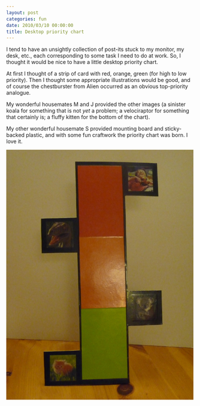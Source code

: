 ```yaml
---
layout: post
categories: fun
date: 2010/03/10 00:00:00
title: Desktop priority chart
---
```

 I tend to have an unsightly collection of post-its stuck to my monitor, my desk, etc., each corresponding to some task I need to do at work. So, I thought it would be nice to have a little desktop priority chart.

 At first I thought of a strip of card with red, orange, green (for high to low priority). Then I thought some appropriate illustrations would be good, and of course the chestburster from Alien occurred as an obvious top-priority analogue.

 My wonderful housemates M and J provided the other images (a sinister koala for something that is not *yet* a problem; a velociraptor for something that certainly is; a fluffy kitten for the bottom of the chart).

 My other wonderful housemate S provided mounting board and sticky-backed plastic, and with some fun craftwork the priority chart was born. I love it.

<img src="/img/priority.jpg" width=500px alt="Desktop priority chart" />
